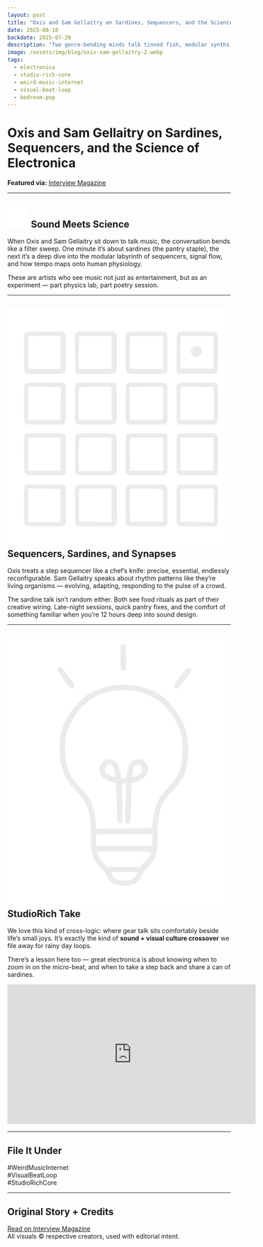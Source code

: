 ```yaml
---
layout: post
title: "Oxis and Sam Gellaitry on Sardines, Sequencers, and the Science of Electronica"
date: 2025-08-10
backdate: 2025-07-29
description: "Two genre-bending minds talk tinned fish, modular synths, and why electronic music might just be the perfect fusion of art and science."
image: /assets/img/blog/oxis-sam-gellaitry-2.webp
tags:
  - electronica
  - studio-rich-core
  - weird-music-internet
  - visual-beat-loop
  - bedroom-pop
---
```


# Oxis and Sam Gellaitry on Sardines, Sequencers, and the Science of Electronica

**Featured via:** [Interview Magazine](https://www.interviewmagazine.com/music/oxis-and-sam-gellaitry-on-sardines-sequencers-and-the-science-of-electronica)

---

## <img src="/assets/ui/headphones.svg" alt="Headphones icon" class="icon-sm" /> Sound Meets Science

When Oxis and Sam Gellaitry sit down to talk music, the conversation bends like a filter sweep. One minute it’s about sardines (the pantry staple), the next it’s a deep dive into the modular labyrinth of sequencers, signal flow, and how tempo maps onto human physiology.

These are artists who see music not just as entertainment, but as an experiment — part physics lab, part poetry session.

---

## <img src="/assets/ui/grid-sampler.svg" alt="Grid Sampler icon" class="icon-sm" /> Sequencers, Sardines, and Synapses

Oxis treats a step sequencer like a chef’s knife: precise, essential, endlessly reconfigurable. Sam Gellaitry speaks about rhythm patterns like they’re living organisms — evolving, adapting, responding to the pulse of a crowd.

The sardine talk isn’t random either. Both see food rituals as part of their creative wiring. Late-night sessions, quick pantry fixes, and the comfort of something familiar when you’re 12 hours deep into sound design.

<blockquote class="instagram-media" 
    data-instgrm-permalink="https://www.instagram.com/reel/DKSKNxLJMoy/"
    data-instgrm-version="14">
</blockquote>
<script async src="//www.instagram.com/embed.js"></script>

---

## <img src="/assets/ui/lightbulb.svg" alt="Lightbulb icon" class="icon-sm" /> StudioRich Take

We love this kind of cross-logic: where gear talk sits comfortably beside life’s small joys. It’s exactly the kind of **sound + visual culture crossover** we file away for rainy day loops.

There’s a lesson here too — great electronica is about knowing when to zoom in on the micro-beat, and when to take a step back and share a can of sardines.

<iframe width="560" height="315" src="https://www.youtube.com/embed/ajx16AvuIQE?si=aNA6tG72ZVEuvhDW" title="YouTube video player" frameborder="0" allow="accelerometer; autoplay; clipboard-write; encrypted-media; gyroscope; picture-in-picture; web-share" referrerpolicy="strict-origin-when-cross-origin" allowfullscreen></iframe>

---

## File It Under

#WeirdMusicInternet  
#VisualBeatLoop  
#StudioRichCore

---

## Original Story + Credits

[Read on Interview Magazine](https://www.interviewmagazine.com/music/oxis-and-sam-gellaitry-on-sardines-sequencers-and-the-science-of-electronica)  
All visuals © respective creators, used with editorial intent.
